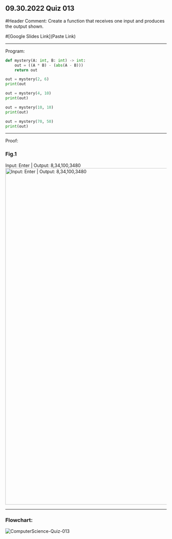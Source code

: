 ## 09.30.2022 Quiz 013

#Header Comment: Create a function that receives one input and produces the output shown.

#[Google Slides Link](Paste Link)

------------------------------------------------------------------------

Program:
```.py
def mystery(A: int, B: int) -> int:
    out = ((A * B) - (abs(A - B)))
    return out

out = mystery(2, 6)
print(out

out = mystery(4, 10)
print(out)

out = mystery(10, 10)
print(out)

out = mystery(70, 50)
print(out)
```

------------------------------------------------------------------------

Proof:
### Fig.1
Input: Enter | Output: 8,34,100,3480
<img width="1048" alt="Input: Enter | Output: 8,34,100,3480" src="https://user-images.githubusercontent.com/112055140/195968217-b2891b58-5241-4666-b53c-9dbd617ce8bc.png">

------------------------------------------------------------------------

### Flowchart:
![ComputerScience-Quiz-013](https://user-images.githubusercontent.com/112055140/195968257-2a568a28-d25d-4f55-8116-506553ee8d3f.jpg)
